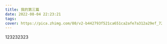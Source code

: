 ```yaml
---
title: 我的第三篇
date: 2022-08-04 22:23:21
tags:
cover: https://pica.zhimg.com/80/v2-b442793f521ca651ca2afe7a312a29ef_720w.jpg?source=1940ef5c
---
```

123232323
